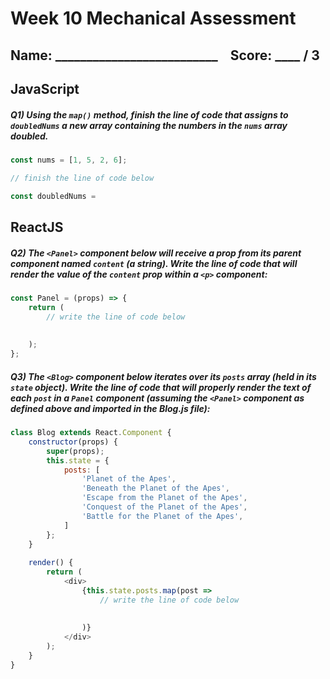 # Week 10 Mechanical Assessment
## Name: __________________________ &nbsp;&nbsp;&nbsp;Score:  ____ / 3

## JavaScript


##### Q1) Using the `map()` method, finish the line of code that assigns to `doubledNums` a new array containing the numbers in the `nums` array doubled. 

```js
const nums = [1, 5, 2, 6];

// finish the line of code below

const doubledNums = 


```

## ReactJS

##### Q2) The `<Panel>` component below will receive a prop from its parent component named `content` (a string). Write the line of code that will render the value of the `content` prop within a `<p>` component:

```js
const Panel = (props) => {
	return (
		// write the line of code below
		
		
	);
};
```

##### Q3) The `<Blog>` component below iterates over its `posts` array (held in its `state` object). Write the line of code that will properly render the text of each `post` in  a `Panel` component (assuming the `<Panel>` component as defined above and imported in the _Blog.js_ file):

```js
class Blog extends React.Component {
	constructor(props) {
		super(props);
		this.state = {
			posts: [
				'Planet of the Apes',
				'Beneath the Planet of the Apes',
				'Escape from the Planet of the Apes',
				'Conquest of the Planet of the Apes',
				'Battle for the Planet of the Apes',
			]
		};
	}
	
	render() {
		return (
			<div>
				{this.state.posts.map(post => 
					// write the line of code below
					
					
				)}
			</div>
		);
	}
}
```

